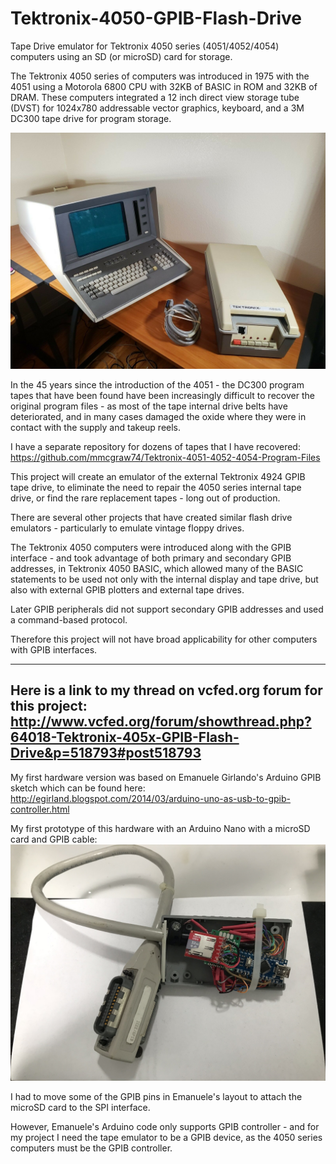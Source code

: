 # Tektronix-4050-GPIB-Flash-Drive
Tape Drive emulator for Tektronix 4050 series (4051/4052/4054) computers using an SD (or microSD) card for storage.

The Tektronix 4050 series of computers was introduced in 1975 with the 4051 using a Motorola 6800 CPU with 32KB of BASIC in ROM and 32KB of DRAM.
These computers integrated a 12 inch direct view storage tube (DVST) for 1024x780 addressable vector graphics, keyboard, and a 3M DC300 tape drive for program storage.

![Label and PCB front](./4051%20and%204924%20on%20EBAY%20for%204000.jpg)

In the 45 years since the introduction of the 4051 - the DC300 program tapes that have been found have been increasingly difficult to recover the original program files - as most of the tape internal drive belts have deteriorated, and in many cases damaged the oxide where they were in contact with the supply and takeup reels.

I have a separate repository for dozens of tapes that I have recovered:
https://github.com/mmcgraw74/Tektronix-4051-4052-4054-Program-Files

This project will create an emulator of the external Tektronix 4924 GPIB tape drive, to eliminate the need to repair the 4050 series internal tape drive, or find the rare replacement tapes - long out of production.

There are several other projects that have created similar flash drive emulators - particularly to emulate vintage floppy drives.

The Tektronix 4050 computers were introduced along with the GPIB interface - and took advantage of both primary and secondary GPIB addresses, in Tektronix 4050 BASIC, which allowed many of the BASIC statements to be used not only with the internal display and tape drive, but also with external GPIB plotters and external tape drives.

Later GPIB peripherals did not support secondary GPIB addresses and used a command-based protocol.

Therefore this project will not have broad applicability for other computers with GPIB interfaces.

----
Here is a link to my thread on vcfed.org forum for this project:
http://www.vcfed.org/forum/showthread.php?64018-Tektronix-405x-GPIB-Flash-Drive&p=518793#post518793
---
My first hardware version was based on Emanuele Girlando's Arduino GPIB sketch which can be found here:
http://egirland.blogspot.com/2014/03/arduino-uno-as-usb-to-gpib-controller.html

My first prototype of this hardware with an Arduino Nano with a microSD card and GPIB cable: 
![Label and PCB front](./My-GPIB-Flash-Drive1.jpeg)

I had to move some of the GPIB pins in Emanuele's layout to attach the microSD card to the SPI interface.

However, Emanuele's Arduino code only supports GPIB controller - and for my project I need the tape emulator to be a GPIB device, as the 4050 series computers must be the GPIB controller.


